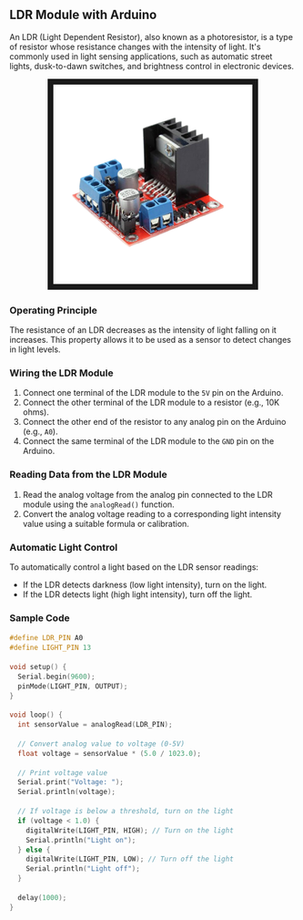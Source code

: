## LDR Module with Arduino

An LDR (Light Dependent Resistor), also known as a photoresistor, is a type of resistor whose resistance changes with the intensity of light. It's commonly used in light sensing applications, such as automatic street lights, dusk-to-dawn switches, and brightness control in electronic devices.

<p align="center">
<img src="https://raw.githubusercontent.com/gears-official/WikiHow/main/Images/H-Bridge.png" width="350" height="350" border="10"/>
</p>


### Operating Principle

The resistance of an LDR decreases as the intensity of light falling on it increases. This property allows it to be used as a sensor to detect changes in light levels.

### Wiring the LDR Module

1. Connect one terminal of the LDR module to the `5V` pin on the Arduino.
2. Connect the other terminal of the LDR module to a resistor (e.g., 10K ohms).
3. Connect the other end of the resistor to any analog pin on the Arduino (e.g., `A0`).
4. Connect the same terminal of the LDR module to the `GND` pin on the Arduino.

### Reading Data from the LDR Module

1. Read the analog voltage from the analog pin connected to the LDR module using the `analogRead()` function.
2. Convert the analog voltage reading to a corresponding light intensity value using a suitable formula or calibration.

### Automatic Light Control

To automatically control a light based on the LDR sensor readings:
- If the LDR detects darkness (low light intensity), turn on the light.
- If the LDR detects light (high light intensity), turn off the light.

### Sample Code

```cpp
#define LDR_PIN A0
#define LIGHT_PIN 13

void setup() {
  Serial.begin(9600);
  pinMode(LIGHT_PIN, OUTPUT);
}

void loop() {
  int sensorValue = analogRead(LDR_PIN);
  
  // Convert analog value to voltage (0-5V)
  float voltage = sensorValue * (5.0 / 1023.0);
  
  // Print voltage value
  Serial.print("Voltage: ");
  Serial.println(voltage);
  
  // If voltage is below a threshold, turn on the light
  if (voltage < 1.0) {
    digitalWrite(LIGHT_PIN, HIGH); // Turn on the light
    Serial.println("Light on");
  } else {
    digitalWrite(LIGHT_PIN, LOW); // Turn off the light
    Serial.println("Light off");
  }
  
  delay(1000);
}
